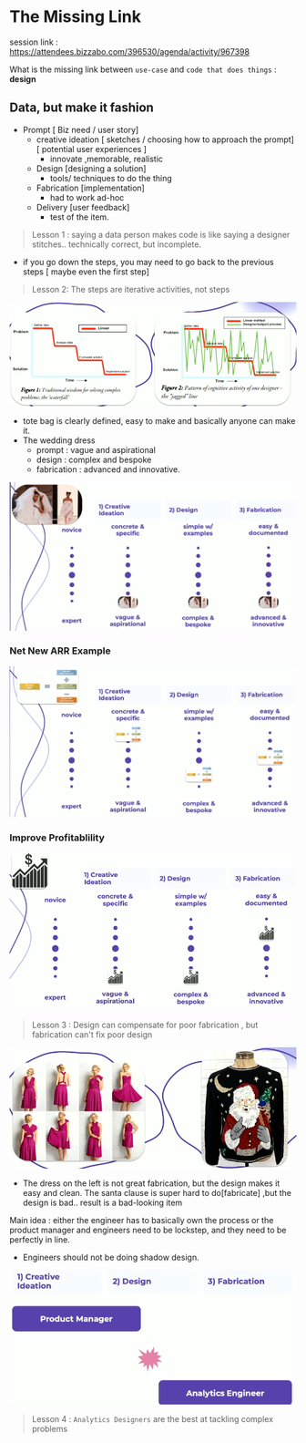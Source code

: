 # The Missing Link

session link : https://attendees.bizzabo.com/396530/agenda/activity/967398

What is the missing link between `use-case` and `code that does things` : **design**

## Data, but make it fashion
- Prompt  [ Biz need / user story]
  - creative ideation [ sketches / choosing how to approach the prompt] [ potential user experiences ] 
    - innovate ,memorable, realistic
  - Design [designing a solution]
    - tools/ techniques to do the thing
  - Fabrication [implementation]
    - had to work ad-hoc
  - Delivery [user feedback]
    - test of the item.

> Lesson 1 : saying a data person makes code is like saying a designer stitches.. technically correct, but incomplete.


- if you go down the steps, you may need to go back to the previous steps [ maybe even the first step]

> Lesson 2: The steps are iterative activities, not steps


![](2022-10-19-16-28-26.png)

- tote bag is clearly defined, easy to make and basically anyone can make it. 
- The wedding dress 
  - prompt : vague and aspirational
  - design : complex and bespoke
  - fabrication : advanced and innovative.

![](2022-10-19-16-32-11.png)

### Net New ARR Example 
![](2022-10-19-16-33-05.png)

### Improve Profitablility
![](2022-10-19-16-34-43.png)

> Lesson 3 : Design can compensate for poor fabrication , but fabrication can't fix poor design

![](2022-10-19-16-37-12.png)

- The dress on the left is not great fabrication, but the design makes it easy and clean. The santa clause is super hard to do[fabricate] ,but the design is bad.. result is a bad-looking item


Main idea : either the engineer has to basically own the process or the product manager and engineers need to be lockstep, and they need to be perfectly in line.
  - Engineers should not be doing shadow design. 

![](2022-10-19-16-41-16.png)

> Lesson 4 : `Analytics Designers` are the best at tackling complex problems
